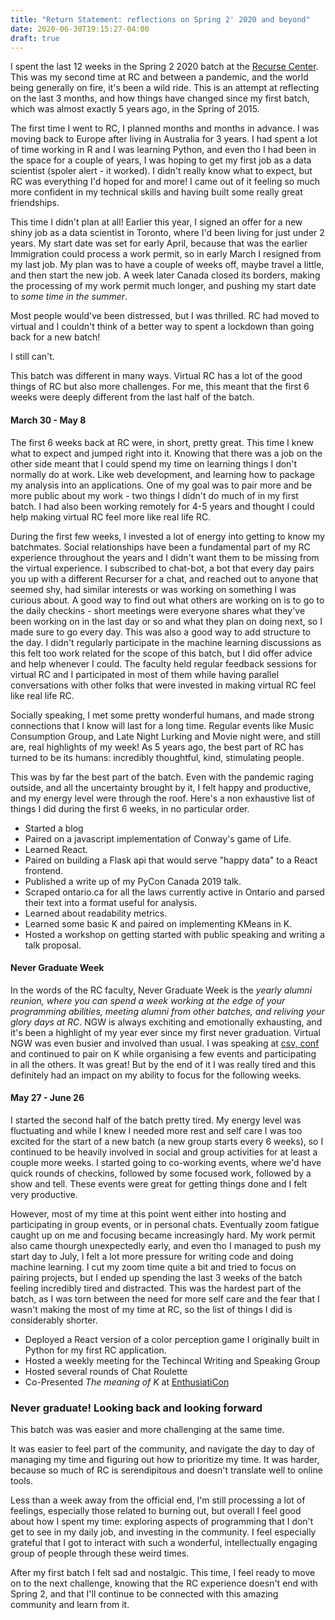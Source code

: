 ```yaml
---
title: "Return Statement: reflections on Spring 2' 2020 and beyond"
date: 2020-06-30T19:15:27-04:00
draft: true
---
```


I spent the last 12 weeks in the Spring 2 2020 batch at the [Recurse Center](https://www.recurse.com/). This was my second time at RC and between a pandemic, and the world being generally on fire, it's been a wild ride. This is an attempt at reflecting on the last 3 months, and how things have changed since my first batch, which was almost exactly 5 years ago, in the Spring of 2015.

The first time I went to RC, I planned months and months in advance. I was moving back to Europe after living in Australia for 3 years. I had spent a lot of time working in R and I was learning Python, and even tho I had been in the space for a couple of years, I was hoping to get my first job as a data scientist (spoler alert - it worked). I didn't really know what to expect, but RC was everything I'd hoped for and more! I came out of it feeling so much more confident in my technical skills and having built some really great friendships.
 
This time I didn't plan at all! Earlier this year, I signed an offer for a new shiny job as a data scientist in Toronto, where I'd been living for just under 2 years. My start date was set for early April, because that was the earlier Immigration could process a work permit, so in early March I resigned from my last job. My plan was to have a couple of weeks off, maybe travel a little, and then start the new job. A week later Canada closed its borders, making the processing of my work permit much longer, and pushing my start date to _some time in the summer_.

Most people would've been distressed, but I was thrilled. RC had moved to virtual and I couldn't think of a better way to spent a lockdown than going back for a new batch!

I still can't.

This batch was different in many ways. Virtual RC has a lot of the good things of RC but also more challenges. For me, this meant that the first 6 weeks were deeply different from the last half of the batch.

#### March 30 - May 8

The first 6 weeks back at RC were, in short, pretty great. This time I knew what to expect and jumped right into it. Knowing that there was a job on the other side meant that I could spend my time on learning things I don't normally do at work. Like web development, and learning how to package my analysis into an applications. One of my goal was to pair more and be more public about my work - two things I didn't do much of in my first batch. I had also been working remotely for 4-5 years and thought I could help making virtual RC feel more like real life RC.

During the first few weeks, I invested a lot of energy into getting to know my batchmates. Social relationships have been a  fundamental part of my RC experience throughout the years and I didn't want them to be missing from the virtual experience. I subscribed to chat-bot, a bot that every day pairs you up with a different Recurser for a chat, and reached out to anyone that seemed shy, had similar interests or was working on something I was curious about. A good way to find out what others are working on is to go to the daily checkins - short meetings were everyone shares what they've been working on in the last day or so and what they plan on doing next, so I made sure to go every day. This was also a good way to add structure to the day. I didn't regularly participate in the machine learning discussions as this felt too work related for the scope of this batch, but I did offer advice and help whenever I could. The faculty held regular feedback sessions for virtual RC and I participated in most of them while having parallel conversations with other folks that were invested in making virtual RC feel like real life RC.

Socially speaking, I met some pretty wonderful humans, and made strong connections that I know will last for a long time. Regular events like Music Consumption Group, and Late Night Lurking and Movie night were, and still are, real highlights of my week! As 5 years ago, the best part of RC has turned to be its humans: incredibly thoughtful, kind, stimulating people.

This was by far the best part of the batch. Even with the pandemic raging outside, and all the uncertainty brought by it, I felt happy and productive, and my energy level were through the roof. Here's a non exhaustive list of things I did during the first 6 weeks, in no particular order.

* Started a blog
* Paired on a javascript implementation of Conway's game of Life.
* Learned React.
* Paired on building a Flask api that would serve "happy data" to a React frontend.
* Published a write up of my PyCon Canada 2019 talk.
* Scraped ontario.ca for all the laws currently active in Ontario and parsed their text into a format useful for analysis.
* Learned about readability metrics.
* Learned some basic K and paired on implementing KMeans in K.
* Hosted a workshop on getting started with public speaking and writing a talk proposal.

#### Never Graduate Week

In the words of the RC faculty, Never Graduate Week is the _yearly alumni reunion, where you can spend a week working at the edge of your programming abilities, meeting alumni from other batches, and reliving your glory days at RC_. NGW is always exchiting and emotionally exhausting, and it's been a highlight of my year ever since my first never graduation. Virtual NGW was even busier and involved than usual. I was speaking at [csv, conf](https://csvconf.com/) and continued to pair on K while organising a few events and participating in all the others. It was great! But by the end of it I was really tired and this definitely had an impact on my ability to focus for the following weeks.

#### May 27 - June 26

I started the second half of the batch pretty tired. My energy level was fluctuating and while I knew I needed more rest and self care I was too excited for the start of a new batch (a new group starts every 6 weeks), so I continued to be heavily involved in social and group activities for at least a couple more weeks. I started going to co-working events, where we'd have quick rounds of checkins, followed by some focused work, followed by a show and tell. These events were great for getting things done and I felt very productive. 

However, most of my time at this point went either into hosting and participating in group events, or in personal chats. Eventually zoom fatigue caught up on me and focusing became increasingly hard. My work permit also came thourgh unexpectedly early, and even tho I managed to push my start day to July, I felt a lot more pressure for writing code and doing machine learning. I cut my zoom time quite a bit and tried to focus on pairing projects, but I ended up spending the last 3 weeks of the batch feeling incredibly tired and distracted. This was the hardest part of the batch, as I was torn between the need for more self care and the fear that I wasn't making the most of my time at RC, so the list of things I did is considerably shorter.

* Deployed a React version of a color perception game I originally built in Python for my first RC application.
* Hosted a weekly meeting for the Techincal Writing and Speaking Group
* Hosted several rounds of Chat Roulette
* Co-Presented _The meaning of K_ at [EnthusiatiCon](https://www.enthusiasticon.de/)

### Never graduate! Looking back and looking forward

This batch was was easier and more challenging at the same time.

It was easier to feel part of the community, and navigate the day to day of managing my time and figuring out how to prioritize my time. It was harder, because so much of RC is serendipitous and doesn't translate well to online tools.

Less than a week away from the official end, I'm still processing a lot of feelings, especially those related to burning out, but overall I feel good about how I spent my time: exploring aspects of programming that I don't get to see in my daily job, and investing in the community. I feel especially grateful that I got to interact with such a wonderful, intellectually engaging group of people through these weird times.

After my first batch I felt sad and nostalgic. This time, I feel ready to move on to the next challenge, knowing that the RC experience doesn't end with Spring 2, and that I'll continue to be connected with this amazing community and learn from it.
